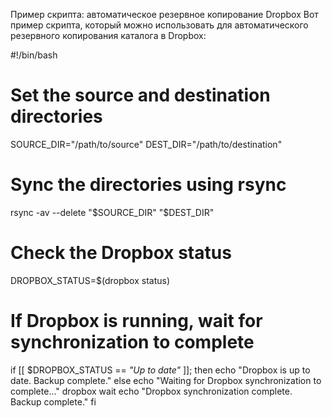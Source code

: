 Пример скрипта: автоматическое резервное копирование Dropbox
Вот пример скрипта, который можно использовать для автоматического резервного копирования каталога в Dropbox:

#!/bin/bash

# Set the source and destination directories
SOURCE_DIR="/path/to/source"
DEST_DIR="/path/to/destination"

# Sync the directories using rsync
rsync -av --delete "$SOURCE_DIR" "$DEST_DIR"

# Check the Dropbox status
DROPBOX_STATUS=$(dropbox status)

# If Dropbox is running, wait for synchronization to complete
if [[ $DROPBOX_STATUS == *"Up to date"* ]]; then
  echo "Dropbox is up to date. Backup complete."
else
  echo "Waiting for Dropbox synchronization to complete..."
  dropbox wait
  echo "Dropbox synchronization complete. Backup complete."
fi
